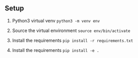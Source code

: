 ## Setup

1. Python3 virtual venv
   `python3 -m venv env`

2. Source the virtual environment
   `source env/bin/activate`

3. Install the requirements
   `pip install -r requirements.txt`

4. Install the requirements
   `pip install -e .`
